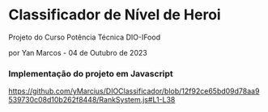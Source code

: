 # Classificador de Nível de Heroi
Projeto do Curso Potência Técnica DIO-IFood

por Yan Marcos - 04 de Outubro de 2023

### Implementação do projeto em Javascript
https://github.com/yMarcius/DIOClassificador/blob/12f92ce65bd09d78aa9539730c08d10b262f8448/RankSystem.js#L1-L38

